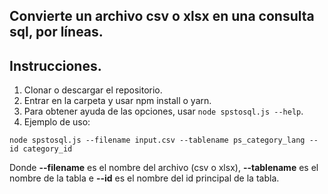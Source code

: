 ## Convierte un archivo csv o xlsx en una consulta sql, por líneas.

## Instrucciones.

1. Clonar o descargar el repositorio.
2. Entrar en la carpeta y usar npm install o yarn.
3. Para obtener ayuda de las opciones, usar `node spstosql.js --help`.
4. Ejemplo de uso:

`node spstosql.js --filename input.csv --tablename ps_category_lang --id category_id`

Donde **--filename** es el nombre del archivo (csv o xlsx), **--tablename** es el nombre de la tabla e **--id** es el nombre del id principal de la tabla.
